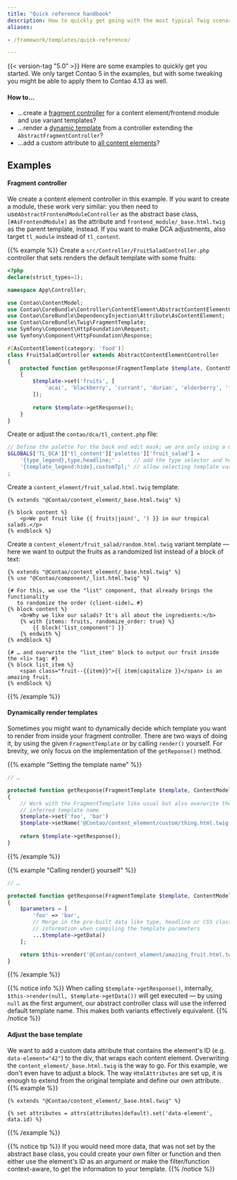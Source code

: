 ```yaml
---
title: "Quick reference handbook"
description: How to quickly get going with the most typical Twig scenarios.
aliases:

- /framework/templates/quick-reference/

---
```


{{< version-tag "5.0" >}} Here are some examples to quickly get you started. We only target Contao 5 in the examples,
but with some tweaking you might be able to apply them to Contao 4.13 as well.


#### How to…
 * …create a [fragment controller](#fragment-controller) for a content element/frontend module and use variant
   templates?
 * …render a [dynamic template](#dynamically-render-templates) from a controller extending the
  `AbstractFragmentController`?
 * …add a custom attribute to [all content elements](#adjust-the-base-template)?


## Examples
#### Fragment controller
We create a content element controller in this example. If you want to create a module, these work very similar: you
then need to use`AbstractFrontendModuleController` as the abstract base class, `[#AsFrontendModule]` as the attribute
and `frontend_module/_base.html.twig` as the parent template, instead. If you want to make DCA adjustments, also target
`tl_module` instead of `tl_content`. 

{{% example %}}
Create a `src/Controller/FruitSaladController.php` controller that sets renders the default template with some fruits:
```php
<?php
declare(strict_types=1);

namespace App\Controller;

use Contao\ContentModel;
use Contao\CoreBundle\Controller\ContentElement\AbstractContentElementController;
use Contao\CoreBundle\DependencyInjection\Attribute\AsContentElement;
use Contao\CoreBundle\Twig\FragmentTemplate;
use Symfony\Component\HttpFoundation\Request;
use Symfony\Component\HttpFoundation\Response;

#[AsContentElement(category: 'food')]
class FruitSaladController extends AbstractContentElementController
{
    protected function getResponse(FragmentTemplate $template, ContentModel $model, Request $request): Response
    {
        $template->set('fruits', [
            'acai', 'blackberry', 'currant', 'durian', 'elderberry', 'fig', 'grape'
        ]);
        
        return $template->getResponse();
    }
}
```

Create or adjust the `contao/dca/tl_content.php` file:
```php
// Define the palette for the back end edit mask; we are only using a minimal set for now
$GLOBALS['TL_DCA']['tl_content']['palettes']['fruit_salad'] = 
    '{type_legend},type,headline;' .    // add the type selector and headline field 
    '{template_legend:hide},customTpl;' // allow selecting template variants    
;
```

Create a `content_element/fruit_salad.html.twig` template:
```twig
{% extends "@Contao/content_element/_base.html.twig" %}

{% block content %}
    <p>We put fruit like {{ fruits|join(', ') }} in our tropical salads.</p>
{% endblock %}
```

Create a `content_element/fruit_salad/random.html.twig` variant template — here we want to output the fruits as a
randomized list instead of a block of text:
```twig
{% extends "@Contao/content_element/_base.html.twig" %}
{% use "@Contao/component/_list.html.twig" %}

{# For this, we use the "list" component, that already brings the functionality
   to randomize the order (client-side)… #}
{% block content %}
    <b>Why we like our salads? It's all about the ingredients:</b>
    {% with {items: fruits, randomize_order: true} %}
        {{ block('list_component') }}
    {% endwith %}
{% endblock %}

{# … and overwrite the "list_item" block to output our fruit inside the <li> tag: #}
{% block list_item %}     
    <span class="fruit--{{item}}">{{ item|capitalize }}</span> is an amazing fruit. 
{% endblock %}
```
{{% /example %}}


#### Dynamically render templates 
Sometimes you might want to dynamically decide which template you want to render from inside your fragment controller.
There are two ways of doing it, by using the given `FragmentTemplate` or by calling `render()` yourself. For brevity, we
only focus on the implementation of the `getReponse()` method.

{{% example "Setting the template name" %}}
```php
// …

protected function getResponse(FragmentTemplate $template, ContentModel $model, Request $request): Response
{
    // Work with the FragmentTemplate like usual but also overwrite the
    // inferred template name
    $template->set('foo', 'bar')
    $template->setName('@Contao/content_element/custom/thing.html.twig');
    
    return $template->getResponse();       
}
```
{{% /example %}}

{{% example "Calling render() yourself" %}}
```php
// …

protected function getResponse(FragmentTemplate $template, ContentModel $model, Request $request): Response
{
    $parameters = [
        'foo' => 'bar',
        // Merge in the pre-built data like type, headline or CSS classes
        // information when compiling the template parameters
        ...$template->getData()
    ];

    return $this->render('@Contao/content_element/amazing_fruit.html.twig', $parameters);        
}
```
{{% /example %}}

{{% notice info %}}
When calling `$template->getResponse()`, internally, `$this->render(null, $template->getData())` will get executed — by
using `null` as the first argument, our abstract controller class will use the inferred default template name. This
makes both variants effectively equivalent.
{{% /notice %}}


#### Adjust the base template
We want to add a custom data attribute that contains the element's ID (e.g. `data-element="42"`) to the div, that wraps
each content element. Overwriting the `content_element/_base.html.twig` is the way to go. For this example, we don't
even have to adjust a block. The way `HtmlAttributes` are set up, it is enough to extend from the original template and
define our own attribute.
{{% example %}}
```twig
{% extends "@Contao/content_element/_base.html.twig" %}

{% set attributes = attrs(attributes|default).set('data-element', data.id) %}
```
{{% /example %}}

{{% notice tip %}}
If you would need more data, that was not set by the abstract base class, you could create your own filter or function
and then either use the element's ID as an argument or make the filter/function context-aware, to get the information to
your template.
{{% /notice %}}
